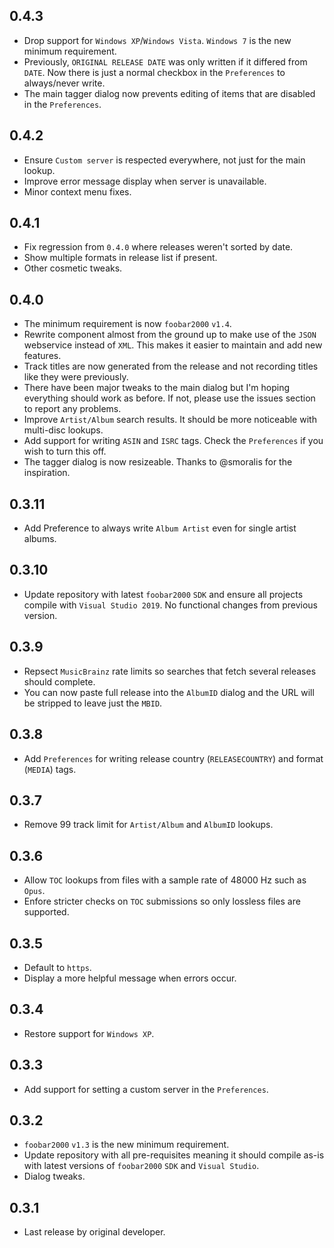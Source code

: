 ## 0.4.3
- Drop support for `Windows XP`/`Windows Vista`. `Windows 7` is the new minimum requirement.
- Previously, `ORIGINAL RELEASE DATE` was only written if it differed from `DATE`. Now there is just a normal checkbox in the `Preferences` to always/never write.
- The main tagger dialog now prevents editing of items that are disabled in the `Preferences`.

## 0.4.2
- Ensure `Custom server` is respected everywhere, not just for the main lookup.
- Improve error message display when server is unavailable.
- Minor context menu fixes.

## 0.4.1
- Fix regression from `0.4.0` where releases weren't sorted by date.
- Show multiple formats in release list if present.
- Other cosmetic tweaks.

## 0.4.0
- The minimum requirement is now `foobar2000` `v1.4`.
- Rewrite component almost from the ground up to make use of the `JSON` webservice instead of `XML`. This makes it easier to maintain and add new features.
- Track titles are now generated from the release and not recording titles like they were previously.
- There have been major tweaks to the main dialog but I'm hoping everything should work as before. If not, please use the issues section to report any problems.
- Improve `Artist/Album` search results. It should be more noticeable with multi-disc lookups.
- Add support for writing `ASIN` and `ISRC` tags. Check the `Preferences` if you wish to turn this off.
- The tagger dialog is now resizeable. Thanks to @smoralis for the inspiration.

## 0.3.11
- Add Preference to always write `Album Artist` even for single artist albums.

## 0.3.10
- Update repository with latest `foobar2000` `SDK` and ensure all projects compile with `Visual Studio 2019`. No functional changes from previous version.

## 0.3.9
- Repsect `MusicBrainz` rate limits so searches that fetch several releases should complete.
- You can now paste full release into the `AlbumID` dialog and the URL will be stripped to leave just the `MBID`.

## 0.3.8
- Add `Preferences` for writing release country (`RELEASECOUNTRY`) and format (`MEDIA`) tags.

## 0.3.7
- Remove 99 track limit for `Artist/Album` and `AlbumID` lookups.

## 0.3.6
- Allow `TOC` lookups from files with a sample rate of 48000 Hz such as `Opus`.
- Enfore stricter checks on `TOC` submissions so only lossless files are supported.

## 0.3.5
- Default to `https`.
- Display a more helpful message when errors occur.

## 0.3.4
- Restore support for `Windows XP`.

## 0.3.3 
- Add support for setting a custom server in the `Preferences`.

## 0.3.2
- `foobar2000` `v1.3` is the new minimum requirement.
- Update repository with all pre-requisites meaning it should compile as-is with latest versions of `foobar2000` `SDK` and `Visual Studio`.
- Dialog tweaks.

## 0.3.1
- Last release by original developer.
